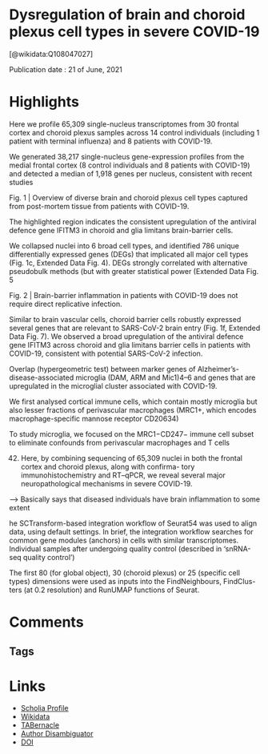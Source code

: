 
Dysregulation of brain and choroid plexus cell types in severe COVID-19
=======================================================================
  
  [@wikidata:Q108047027]  
  
Publication date : 21 of June, 2021  

# Highlights

Here we profile 65,309 single-nucleus transcriptomes from 30 frontal cortex and choroid plexus samples across 14 control 
individuals (including 1 patient with terminal influenza) and 8 patients with COVID-19. 

We generated 38,217 single-nucleus gene-expression profiles from the medial frontal cortex (8 control individuals and 8 patients with COVID-19) and detected a median of 1,918 genes per nucleus, consistent with recent studies

Fig. 1 | Overview of diverse brain and choroid plexus cell types captured 
from post-mortem tissue from patients with COVID-19.

The highlighted region indicates the consistent upregulation of the antiviral defence gene IFITM3 in choroid and glia 
limitans brain-barrier cells.

We collapsed nuclei into 6 broad cell types, and identified 786 unique 
differentially expressed genes (DEGs) that implicated all major cell types 
(Fig. 1c, Extended Data Fig. 4). DEGs strongly correlated with alternative 
pseudobulk methods (but with greater statistical power (Extended 
Data Fig. 5


Fig. 2 | Brain-barrier inflammation in patients with COVID-19 does not 
require direct replicative infection.

Similar to brain vascular cells, choroid barrier cells robustly expressed several 
genes that are relevant to SARS-CoV-2 brain entry (Fig. 1f, Extended 
Data Fig. 7). We observed a broad upregulation of the antiviral defence 
gene IFITM3 across choroid and glia limitans barrier cells in patients 
with COVID-19, consistent with potential SARS-CoV-2 infection.

Overlap (hypergeometric test) between 
marker genes of Alzheimer’s-disease-associated microglia (DAM, ARM and 
Mic1)4–6 and genes that are upregulated in the microglial cluster associated 
with COVID-19.

We first analysed cortical immune cells, 
which contain mostly microglia but also lesser fractions of perivascular 
macrophages (MRC1+, which encodes macrophage-specific mannose 
receptor CD20634)

To study microglia, we focused on the MRC1−CD247− immune cell 
subset to eliminate confounds from perivascular macrophages and 
T cells

42. Here, by combining sequencing of 65,309 nuclei 
in both the frontal cortex and choroid plexus, along with confirma-
tory immunohistochemistry and RT–qPCR, we reveal several major 
neuropathological mechanisms in severe COVID-19.

--> Basically says that diseased individuals have brain inflammation to some extent

he SCTransform-based integration workflow of Seurat54 was used to 
align data, using default settings. In brief, the integration workflow 
searches for common gene modules (anchors) in cells with similar 
transcriptomes. Individual samples after undergoing quality control 
(described in ‘snRNA-seq quality control’) 

The first 80 (for global object), 30 (choroid plexus) or 25 (specific cell types) 
dimensions were used as inputs into the FindNeighbours, FindClus-
ters (at 0.2 resolution) and RunUMAP functions of Seurat.


# Comments

## Tags

# Links
  
 * [Scholia Profile](https://scholia.toolforge.org/work/Q108047027)  
 * [Wikidata](https://www.wikidata.org/wiki/Q108047027)  
 * [TABernacle](https://tabernacle.toolforge.org/?#/tab/manual/Q108047027/P921%3BP4510)  
 * [Author Disambiguator](https://author-disambiguator.toolforge.org/work_item_oauth.php?id=Q108047027&batch_id=&match=1&author_list_id=&doit=Get+author+links+for+work)  
 * [DOI](https://doi.org/10.1038/S41586-021-03710-0)  
